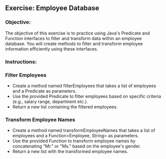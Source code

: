 ## Exercise: Employee Database

### Objective:
The objective of this exercise is to practice using Java's Predicate and Function interfaces to filter and transform data within an employee database. You will create methods to filter and transform employee information efficiently using these interfaces.

### Instructions:

### Filter Employees
-	Create a method named filterEmployees that takes a list of employees and a Predicate<Employee> as parameters.
-	Use the provided Predicate to filter employees based on specific criteria (e.g., salary range, department etc.).
-	Return a new list containing the filtered employees.

### Transform Employee Names
-	Create a method named transformEmployeeNames that takes a list of employees and a Function<Employee, String> as parameters.
-	Use the provided Function to transform employee names by concatenating "Mr." or "Ms." based on the employee's gender.
-	Return a new list with the transformed employee names.
